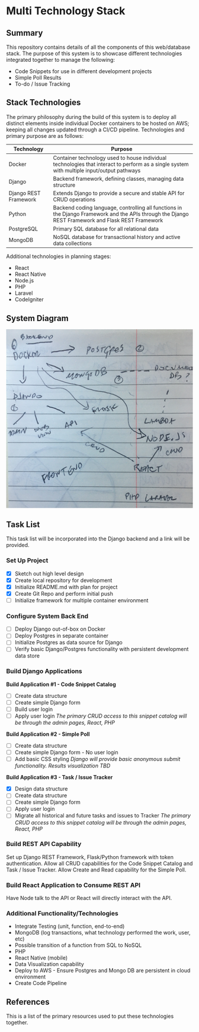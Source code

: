 # Multi Technology Stack

## Summary

This repository contains details of all the components of this web/database stack. The purpose of this system is to showcase different technologies integrated together to manage the following:

- Code Snippets for use in different development projects
- Simple Poll Results
- To-do / Issue Tracking

## Stack Technologies

The primary philosophy during the build of this system is to deploy all distinct elements inside individual Docker containers to be hosted on AWS; keeping all changes updated through a CI/CD pipeline.  Technologies and primary purpose are as follows:

| Technology | Purpose |
| ----------- | ----------- |
| Docker | Container technology used to house individual technologies that interact to perform as a single system with multiple input/output pathways |
| Django | Backend framework, defining classes, managing data structure |
|Django REST Framework | Extends Django to provide a secure and stable API for CRUD operations |
| Python | Backend coding language, controlling all functions in the Django Framework and the APIs through the Django REST Framework and Flask REST Framework |
| PostgreSQL | Primary SQL database for all relational data |
| MongoDB | NoSQL database for transactional history and active data collections |

Additional technologies in planning stages: 

- React
- React Native
- Node.js
- PHP
- Laravel
- CodeIgniter


## System Diagram

![very scientific diagram goes here](assets/sysDiagram.jpg)

## Task List

This task list will be incorporated into the Django backend and a link will be provided.  

### Set Up Project
- [x] Sketch out high level design
- [x] Create local repository for development
- [x] Initialize README.md with plan for project
- [X] Create Git Repo and perform initial push
- [ ] Initialize framework for multiple container environment

### Configure System Back End
- [ ] Deploy Django out-of-box on Docker
- [ ] Deploy Postgres in separate container
- [ ] Initialize Postgres as data source for Django
- [ ] Verify basic Django/Postgres functionality with persistent development data store

### Build Django Applications

**Build Application #1 - Code Snippet Catalog**
- [ ] Create data structure
- [ ] Create simple Django form
- [ ] Build user login
- [ ] Apply user login
*The primary CRUD access to this snippet catalog will be through the admin pages, React, PHP*

**Build Application #2 - Simple Poll**
- [ ] Create data structure
- [ ] Create simple Django form - No user login
- [ ] Add basic CSS styling
*Django will provide basic anonymous submit functionality.  Results visualization TBD*

**Build Application #3 - Task / Issue Tracker**
- [x] Design data structure
- [ ] Create data structure
- [ ] Create simple Django form
- [ ] Apply user login
- [ ] Migrate all historical and future tasks and issues to Tracker
*The primary CRUD access to this snippet catalog will be through the admin pages, React, PHP*

### Build REST API Capability

Set up Django REST Framework, Flask/Python framework with token authentication.  Allow all CRUD capabilities for the Code Snippet Catalog and Task / Issue Tracker.  Allow Create and Read capability for the Simple Poll.

### Build React Application to Consume REST API

Have Node talk to the API or React will directly interact with the API. 

### Additional Functionality/Technologies

- Integrate Testing (unit, function, end-to-end)
- MongoDB (log transactions, what technology performed the work, user, etc)
- Possible transition of a function from SQL to NoSQL
- PHP
- React Native (mobile)
- Data Visualization capability
- Deploy to AWS - Ensure Postgres and Mongo DB are persistent in cloud environment
- Create Code Pipeline

## References

This is a list of the primary resources used to put these technologies together.